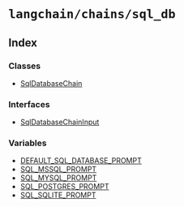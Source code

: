 `langchain/chains/sql_db`
=========================

Index[](#index "Direct link to Index")
---------------------------------------

### Classes[](#classes "Direct link to Classes")

*   [SqlDatabaseChain](/docs/api/chains_sql_db/classes/SqlDatabaseChain)

### Interfaces[](#interfaces "Direct link to Interfaces")

*   [SqlDatabaseChainInput](/docs/api/chains_sql_db/interfaces/SqlDatabaseChainInput)

### Variables[](#variables "Direct link to Variables")

*   [DEFAULT\_SQL\_DATABASE\_PROMPT](/docs/api/chains_sql_db/variables/DEFAULT_SQL_DATABASE_PROMPT)
*   [SQL\_MSSQL\_PROMPT](/docs/api/chains_sql_db/variables/SQL_MSSQL_PROMPT)
*   [SQL\_MYSQL\_PROMPT](/docs/api/chains_sql_db/variables/SQL_MYSQL_PROMPT)
*   [SQL\_POSTGRES\_PROMPT](/docs/api/chains_sql_db/variables/SQL_POSTGRES_PROMPT)
*   [SQL\_SQLITE\_PROMPT](/docs/api/chains_sql_db/variables/SQL_SQLITE_PROMPT)
